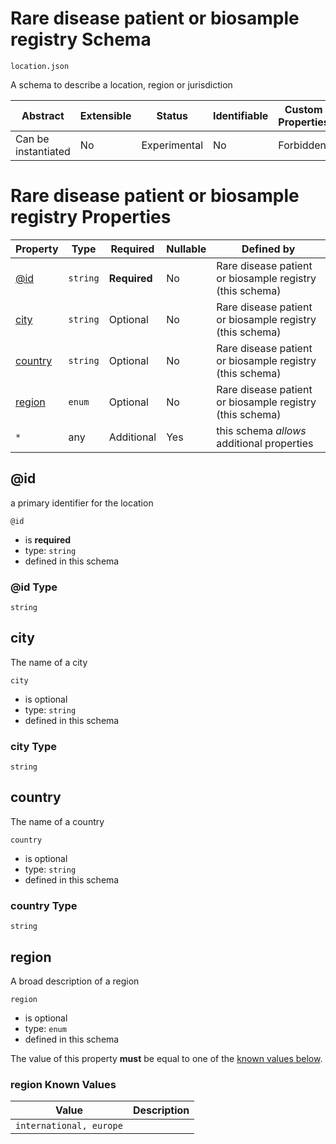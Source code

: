 # Rare disease patient or biosample registry Schema

```
location.json
```

A schema to describe a location, region or jurisdiction

| Abstract            | Extensible | Status       | Identifiable | Custom Properties | Additional Properties | Defined In                     |
| ------------------- | ---------- | ------------ | ------------ | ----------------- | --------------------- | ------------------------------ |
| Can be instantiated | No         | Experimental | No           | Forbidden         | Permitted             | [location.json](location.json) |

# Rare disease patient or biosample registry Properties

| Property            | Type     | Required     | Nullable | Defined by                                               |
| ------------------- | -------- | ------------ | -------- | -------------------------------------------------------- |
| [@id](#id)          | `string` | **Required** | No       | Rare disease patient or biosample registry (this schema) |
| [city](#city)       | `string` | Optional     | No       | Rare disease patient or biosample registry (this schema) |
| [country](#country) | `string` | Optional     | No       | Rare disease patient or biosample registry (this schema) |
| [region](#region)   | `enum`   | Optional     | No       | Rare disease patient or biosample registry (this schema) |
| `*`                 | any      | Additional   | Yes      | this schema _allows_ additional properties               |

## @id

a primary identifier for the location

`@id`

- is **required**
- type: `string`
- defined in this schema

### @id Type

`string`

## city

The name of a city

`city`

- is optional
- type: `string`
- defined in this schema

### city Type

`string`

## country

The name of a country

`country`

- is optional
- type: `string`
- defined in this schema

### country Type

`string`

## region

A broad description of a region

`region`

- is optional
- type: `enum`
- defined in this schema

The value of this property **must** be equal to one of the [known values below](#region-known-values).

### region Known Values

| Value                   | Description |
| ----------------------- | ----------- |
| `international, europe` |             |

